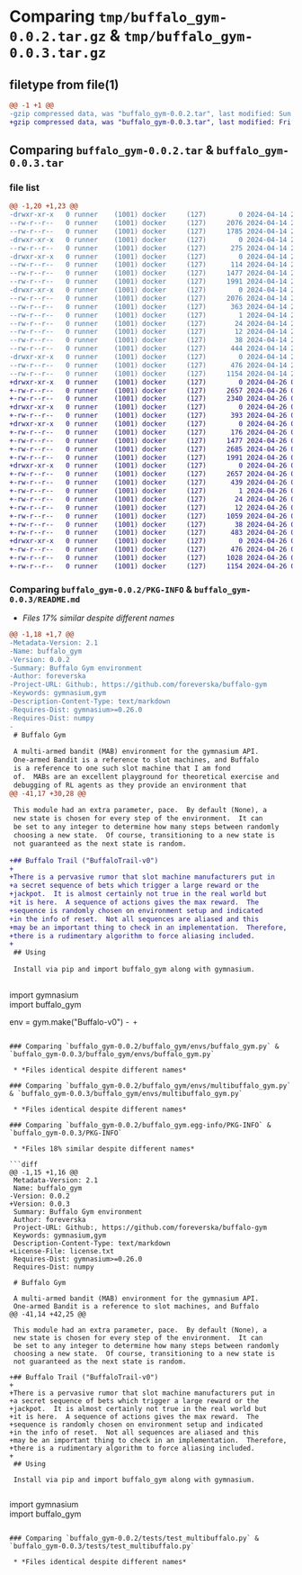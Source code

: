 # Comparing `tmp/buffalo_gym-0.0.2.tar.gz` & `tmp/buffalo_gym-0.0.3.tar.gz`

## filetype from file(1)

```diff
@@ -1 +1 @@
-gzip compressed data, was "buffalo_gym-0.0.2.tar", last modified: Sun Apr 14 21:17:09 2024, max compression
+gzip compressed data, was "buffalo_gym-0.0.3.tar", last modified: Fri Apr 26 02:48:05 2024, max compression
```

## Comparing `buffalo_gym-0.0.2.tar` & `buffalo_gym-0.0.3.tar`

### file list

```diff
@@ -1,20 +1,23 @@
-drwxr-xr-x   0 runner    (1001) docker     (127)        0 2024-04-14 21:17:09.959032 buffalo_gym-0.0.2/
--rw-r--r--   0 runner    (1001) docker     (127)     2076 2024-04-14 21:17:09.955032 buffalo_gym-0.0.2/PKG-INFO
--rw-r--r--   0 runner    (1001) docker     (127)     1785 2024-04-14 21:17:06.000000 buffalo_gym-0.0.2/README.md
-drwxr-xr-x   0 runner    (1001) docker     (127)        0 2024-04-14 21:17:09.955032 buffalo_gym-0.0.2/buffalo_gym/
--rw-r--r--   0 runner    (1001) docker     (127)      275 2024-04-14 21:17:06.000000 buffalo_gym-0.0.2/buffalo_gym/__init__.py
-drwxr-xr-x   0 runner    (1001) docker     (127)        0 2024-04-14 21:17:09.955032 buffalo_gym-0.0.2/buffalo_gym/envs/
--rw-r--r--   0 runner    (1001) docker     (127)      114 2024-04-14 21:17:06.000000 buffalo_gym-0.0.2/buffalo_gym/envs/__init__.py
--rw-r--r--   0 runner    (1001) docker     (127)     1477 2024-04-14 21:17:06.000000 buffalo_gym-0.0.2/buffalo_gym/envs/buffalo_gym.py
--rw-r--r--   0 runner    (1001) docker     (127)     1991 2024-04-14 21:17:06.000000 buffalo_gym-0.0.2/buffalo_gym/envs/multibuffalo_gym.py
-drwxr-xr-x   0 runner    (1001) docker     (127)        0 2024-04-14 21:17:09.955032 buffalo_gym-0.0.2/buffalo_gym.egg-info/
--rw-r--r--   0 runner    (1001) docker     (127)     2076 2024-04-14 21:17:09.000000 buffalo_gym-0.0.2/buffalo_gym.egg-info/PKG-INFO
--rw-r--r--   0 runner    (1001) docker     (127)      363 2024-04-14 21:17:09.000000 buffalo_gym-0.0.2/buffalo_gym.egg-info/SOURCES.txt
--rw-r--r--   0 runner    (1001) docker     (127)        1 2024-04-14 21:17:09.000000 buffalo_gym-0.0.2/buffalo_gym.egg-info/dependency_links.txt
--rw-r--r--   0 runner    (1001) docker     (127)       24 2024-04-14 21:17:09.000000 buffalo_gym-0.0.2/buffalo_gym.egg-info/requires.txt
--rw-r--r--   0 runner    (1001) docker     (127)       12 2024-04-14 21:17:09.000000 buffalo_gym-0.0.2/buffalo_gym.egg-info/top_level.txt
--rw-r--r--   0 runner    (1001) docker     (127)       38 2024-04-14 21:17:09.959032 buffalo_gym-0.0.2/setup.cfg
--rw-r--r--   0 runner    (1001) docker     (127)      444 2024-04-14 21:17:06.000000 buffalo_gym-0.0.2/setup.py
-drwxr-xr-x   0 runner    (1001) docker     (127)        0 2024-04-14 21:17:09.955032 buffalo_gym-0.0.2/tests/
--rw-r--r--   0 runner    (1001) docker     (127)      476 2024-04-14 21:17:06.000000 buffalo_gym-0.0.2/tests/test_buffalo.py
--rw-r--r--   0 runner    (1001) docker     (127)     1154 2024-04-14 21:17:06.000000 buffalo_gym-0.0.2/tests/test_multibuffalo.py
+drwxr-xr-x   0 runner    (1001) docker     (127)        0 2024-04-26 02:48:05.267831 buffalo_gym-0.0.3/
+-rw-r--r--   0 runner    (1001) docker     (127)     2657 2024-04-26 02:48:05.267831 buffalo_gym-0.0.3/PKG-INFO
+-rw-r--r--   0 runner    (1001) docker     (127)     2340 2024-04-26 02:48:01.000000 buffalo_gym-0.0.3/README.md
+drwxr-xr-x   0 runner    (1001) docker     (127)        0 2024-04-26 02:48:05.267831 buffalo_gym-0.0.3/buffalo_gym/
+-rw-r--r--   0 runner    (1001) docker     (127)      393 2024-04-26 02:48:01.000000 buffalo_gym-0.0.3/buffalo_gym/__init__.py
+drwxr-xr-x   0 runner    (1001) docker     (127)        0 2024-04-26 02:48:05.267831 buffalo_gym-0.0.3/buffalo_gym/envs/
+-rw-r--r--   0 runner    (1001) docker     (127)      176 2024-04-26 02:48:01.000000 buffalo_gym-0.0.3/buffalo_gym/envs/__init__.py
+-rw-r--r--   0 runner    (1001) docker     (127)     1477 2024-04-26 02:48:01.000000 buffalo_gym-0.0.3/buffalo_gym/envs/buffalo_gym.py
+-rw-r--r--   0 runner    (1001) docker     (127)     2685 2024-04-26 02:48:01.000000 buffalo_gym-0.0.3/buffalo_gym/envs/buffalotrail_gym.py
+-rw-r--r--   0 runner    (1001) docker     (127)     1991 2024-04-26 02:48:01.000000 buffalo_gym-0.0.3/buffalo_gym/envs/multibuffalo_gym.py
+drwxr-xr-x   0 runner    (1001) docker     (127)        0 2024-04-26 02:48:05.267831 buffalo_gym-0.0.3/buffalo_gym.egg-info/
+-rw-r--r--   0 runner    (1001) docker     (127)     2657 2024-04-26 02:48:05.000000 buffalo_gym-0.0.3/buffalo_gym.egg-info/PKG-INFO
+-rw-r--r--   0 runner    (1001) docker     (127)      439 2024-04-26 02:48:05.000000 buffalo_gym-0.0.3/buffalo_gym.egg-info/SOURCES.txt
+-rw-r--r--   0 runner    (1001) docker     (127)        1 2024-04-26 02:48:05.000000 buffalo_gym-0.0.3/buffalo_gym.egg-info/dependency_links.txt
+-rw-r--r--   0 runner    (1001) docker     (127)       24 2024-04-26 02:48:05.000000 buffalo_gym-0.0.3/buffalo_gym.egg-info/requires.txt
+-rw-r--r--   0 runner    (1001) docker     (127)       12 2024-04-26 02:48:05.000000 buffalo_gym-0.0.3/buffalo_gym.egg-info/top_level.txt
+-rw-r--r--   0 runner    (1001) docker     (127)     1059 2024-04-26 02:48:01.000000 buffalo_gym-0.0.3/license.txt
+-rw-r--r--   0 runner    (1001) docker     (127)       38 2024-04-26 02:48:05.267831 buffalo_gym-0.0.3/setup.cfg
+-rw-r--r--   0 runner    (1001) docker     (127)      483 2024-04-26 02:48:01.000000 buffalo_gym-0.0.3/setup.py
+drwxr-xr-x   0 runner    (1001) docker     (127)        0 2024-04-26 02:48:05.267831 buffalo_gym-0.0.3/tests/
+-rw-r--r--   0 runner    (1001) docker     (127)      476 2024-04-26 02:48:01.000000 buffalo_gym-0.0.3/tests/test_buffalo.py
+-rw-r--r--   0 runner    (1001) docker     (127)     1028 2024-04-26 02:48:01.000000 buffalo_gym-0.0.3/tests/test_buffalotrail.py
+-rw-r--r--   0 runner    (1001) docker     (127)     1154 2024-04-26 02:48:01.000000 buffalo_gym-0.0.3/tests/test_multibuffalo.py
```

### Comparing `buffalo_gym-0.0.2/PKG-INFO` & `buffalo_gym-0.0.3/README.md`

 * *Files 17% similar despite different names*

```diff
@@ -1,18 +1,7 @@
-Metadata-Version: 2.1
-Name: buffalo_gym
-Version: 0.0.2
-Summary: Buffalo Gym environment
-Author: foreverska
-Project-URL: Github:, https://github.com/foreverska/buffalo-gym
-Keywords: gymnasium,gym
-Description-Content-Type: text/markdown
-Requires-Dist: gymnasium>=0.26.0
-Requires-Dist: numpy
-
 # Buffalo Gym
 
 A multi-armed bandit (MAB) environment for the gymnasium API.
 One-armed Bandit is a reference to slot machines, and Buffalo 
 is a reference to one such slot machine that I am fond 
 of.  MABs are an excellent playground for theoretical exercise and 
 debugging of RL agents as they provide an environment that 
@@ -41,17 +30,28 @@
 
 This module had an extra parameter, pace.  By default (None), a 
 new state is chosen for every step of the environment.  It can 
 be set to any integer to determine how many steps between randomly 
 choosing a new state.  Of course, transitioning to a new state is 
 not guaranteed as the next state is random.
 
+## Buffalo Trail ("BuffaloTrail-v0")
+
+There is a pervasive rumor that slot machine manufacturers put in 
+a secret sequence of bets which trigger a large reward or the 
+jackpot.  It is almost certainly not true in the real world but 
+it is here.  A sequence of actions gives the max reward.  The 
+sequence is randomly chosen on environment setup and indicated 
+in the info of reset.  Not all sequences are aliased and this 
+may be an important thing to check in an implementation.  Therefore, 
+there is a rudimentary algorithm to force aliasing included.
+
 ## Using
 
 Install via pip and import buffalo_gym along with gymnasium.
 
 ```
 import gymnasium  
 import buffalo_gym
 
 env = gym.make("Buffalo-v0")
-```
+```
```

### Comparing `buffalo_gym-0.0.2/buffalo_gym/envs/buffalo_gym.py` & `buffalo_gym-0.0.3/buffalo_gym/envs/buffalo_gym.py`

 * *Files identical despite different names*

### Comparing `buffalo_gym-0.0.2/buffalo_gym/envs/multibuffalo_gym.py` & `buffalo_gym-0.0.3/buffalo_gym/envs/multibuffalo_gym.py`

 * *Files identical despite different names*

### Comparing `buffalo_gym-0.0.2/buffalo_gym.egg-info/PKG-INFO` & `buffalo_gym-0.0.3/PKG-INFO`

 * *Files 18% similar despite different names*

```diff
@@ -1,15 +1,16 @@
 Metadata-Version: 2.1
 Name: buffalo_gym
-Version: 0.0.2
+Version: 0.0.3
 Summary: Buffalo Gym environment
 Author: foreverska
 Project-URL: Github:, https://github.com/foreverska/buffalo-gym
 Keywords: gymnasium,gym
 Description-Content-Type: text/markdown
+License-File: license.txt
 Requires-Dist: gymnasium>=0.26.0
 Requires-Dist: numpy
 
 # Buffalo Gym
 
 A multi-armed bandit (MAB) environment for the gymnasium API.
 One-armed Bandit is a reference to slot machines, and Buffalo 
@@ -41,14 +42,25 @@
 
 This module had an extra parameter, pace.  By default (None), a 
 new state is chosen for every step of the environment.  It can 
 be set to any integer to determine how many steps between randomly 
 choosing a new state.  Of course, transitioning to a new state is 
 not guaranteed as the next state is random.
 
+## Buffalo Trail ("BuffaloTrail-v0")
+
+There is a pervasive rumor that slot machine manufacturers put in 
+a secret sequence of bets which trigger a large reward or the 
+jackpot.  It is almost certainly not true in the real world but 
+it is here.  A sequence of actions gives the max reward.  The 
+sequence is randomly chosen on environment setup and indicated 
+in the info of reset.  Not all sequences are aliased and this 
+may be an important thing to check in an implementation.  Therefore, 
+there is a rudimentary algorithm to force aliasing included.
+
 ## Using
 
 Install via pip and import buffalo_gym along with gymnasium.
 
 ```
 import gymnasium  
 import buffalo_gym
```

### Comparing `buffalo_gym-0.0.2/tests/test_multibuffalo.py` & `buffalo_gym-0.0.3/tests/test_multibuffalo.py`

 * *Files identical despite different names*

